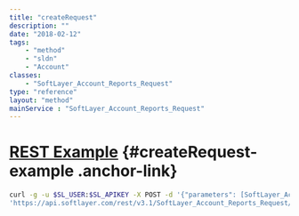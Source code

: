 ```yaml
---
title: "createRequest"
description: ""
date: "2018-02-12"
tags:
    - "method"
    - "sldn"
    - "Account"
classes:
    - "SoftLayer_Account_Reports_Request"
type: "reference"
layout: "method"
mainService : "SoftLayer_Account_Reports_Request"
---
```


# [REST Example](#createRequest-example) <a href="/article/rest/"><i class="fas fa-question"></i></a> {#createRequest-example .anchor-link} 
```bash
curl -g -u $SL_USER:$SL_APIKEY -X POST -d '{"parameters": [SoftLayer_Account_Contact, string, string, SoftLayer_Account_Contact]}' \
'https://api.softlayer.com/rest/v3.1/SoftLayer_Account_Reports_Request/createRequest'
```
